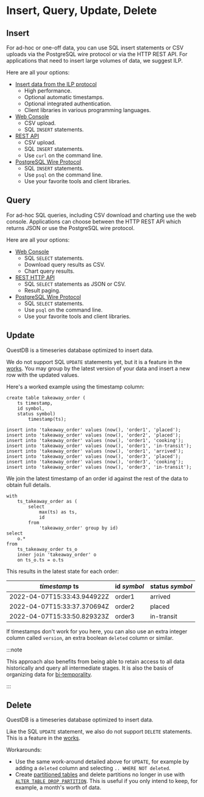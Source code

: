# Insert, Query, Update, Delete

## Insert

For ad-hoc or one-off data, you can use SQL insert statements or CSV uploads
via the PostgreSQL wire protocol or via the HTTP REST API.
For applications that need to insert large volumes of data, we suggest ILP.

Here are all your options:

* [Insert data from the ILP protocol](/docs/connect/ilp)
  * High performance.
  * Optional automatic timestamps.
  * Optional integrated authentication.
  * Client libraries in various programming languages.
* [Web Console](/docs/connect/web-console)
  * CSV upload.
  * SQL `INSERT` statements.
* [REST API](/docs/connect/rest)
  * CSV upload.
  * SQL `INSERT` statements.
  * Use `curl` on the command line.
* [PostgreSQL Wire Protocol](/docs/connect/postgres)
  * SQL `INSERT` statements.
  * Use `psql` on the command line.
  * Use your favorite tools and client libraries.

## Query

For ad-hoc SQL queries, including CSV download and charting use the web console.
Applications can choose between the HTTP REST API which returns JSON or use
the PostgreSQL wire protocol.

Here are all your options:

* [Web Console](/docs/connect/web-console)
  * SQL `SELECT` statements.
  * Download query results as CSV.
  * Chart query results.
* [REST HTTP API](/docs/connect/rest)
  * SQL `SELECT` statements as JSON or CSV.
  * Result paging.
* [PostgreSQL Wire Protocol](/docs/connect/postgres)
  * SQL `SELECT` statements.
  * Use `psql` on the command line.
  * Use your favorite tools and client libraries.

## Update

QuestDB is a timeseries database optimized to insert data.

We do not support SQL `UPDATE` statements yet, but it is a feature in the
[works](/docs/faq/troubleshooting/#how-do-i-update-or-delete-a-row).
You may group by the latest version of your data and insert a new row with the
updated values.

Here's a worked example using the timestamp column:

```questdb-sql
create table takeaway_order (
    ts timestamp,
    id symbol,
    status symbol)
        timestamp(ts);

insert into 'takeaway_order' values (now(), 'order1', 'placed');
insert into 'takeaway_order' values (now(), 'order2', 'placed');
insert into 'takeaway_order' values (now(), 'order1', 'cooking');
insert into 'takeaway_order' values (now(), 'order1', 'in-transit');
insert into 'takeaway_order' values (now(), 'order1', 'arrived');
insert into 'takeaway_order' values (now(), 'order3', 'placed');
insert into 'takeaway_order' values (now(), 'order3', 'cooking');
insert into 'takeaway_order' values (now(), 'order3', 'in-transit');
```

We join the latest timestamp of an order id against the rest of the data to
obtain full details.

```questdb-sql
with
    ts_takeaway_order as (
        select
            max(ts) as ts,
            id
        from
            'takeaway_order' group by id)
select
    o.*
from
    ts_takeaway_order ts_o
    inner join 'takeaway_order' o
    on ts_o.ts = o.ts
```

This results in the latest state for each order:

|*timestamp* ts             |id *symbol*|status *symbol*|
|---------------------------|-----------|---------------|
|2022-04-07T15:33:43.944922Z|order1     |arrived        |
|2022-04-07T15:33:37.370694Z|order2     |placed         |
|2022-04-07T15:33:50.829323Z|order3     |in-transit     |

If timestamps don't work for you here, you can also use an extra integer column
called `version`, an extra boolean `deleted` column or similar.


:::note

This approach also benefits from being able to retain access to all data
historically and query all intermediate stages. It is also the basis of
organizing data for
[bi-temporality](https://martinfowler.com/articles/bitemporal-history.html).

:::

## Delete

QuestDB is a timeseries database optimized to insert data.

Like the SQL `UPDATE` statement, we also do not support `DELETE` statements.
This is a feature in the
[works](/docs/faq/troubleshooting#how-do-i-update-or-delete-a-row).

Workarounds:
  * Use the same work-around detailed above for `UPDATE`, for example by adding
    a `deleted` column and selecting `.. WHERE NOT deleted`.
  * Create [partitioned tables](/docs/concept/partitions) and delete
    partitions no longer in use with
    [`ALTER TABLE DROP PARTITION`](/docs/reference/sql/alter-table-drop-partition).
    This is useful if you only intend to keep, for example, a month's
    worth of data.
